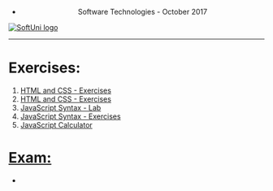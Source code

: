 * <p align="center"> Software Technologies - October 2017<p>
<a href="https://softuni.bg/trainings/1714/software-technologies-october-2017">  ![SoftUni logo][logo] <a/>

[logo]: http://innovationstarterbox.bg/wp-content/uploads/2016/05/Softuni_logo_trasparent.png "Logo Title Text 2"

---

<h1><strong>Exercises:</strong></h1>

<ol type="1">
	<li><a href="https://github.com/radoslavvv/Software-Technologies-October-2017/tree/master/01.HTMLandCSS/01.HTMLandCSS-Exercises">HTML and CSS - Exercises</li>
	<li><a href="https://github.com/radoslavvv/Software-Technologies-October-2017/tree/master/01.HTMLandCSS/02.HTMLandCSS-B">HTML and CSS - Exercises</li>
	<li><a href="https://github.com/radoslavvv/Software-Technologies-October-2017/tree/master/02.JavaScript-Syntax-Lab">JavaScript Syntax - Lab</li>
	<li><a href="https://github.com/radoslavvv/Software-Technologies-October-2017/tree/master/03.JavaScript-Syntax-Exercises">JavaScript Syntax - Exercises</li>
	<li><a href="https://github.com/radoslavvv/Software-Technologies-October-2017/tree/master/04.JavaScript-Calculator">JavaScript Calculator</li>
</ol>

<h1><strong>Exam:</strong></h1>

<ul>
	<li></li>
</ul>




